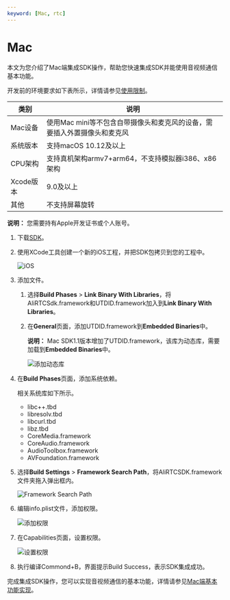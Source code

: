 ```yaml
---
keyword: [Mac, rtc]
---
```


# Mac

本文为您介绍了Mac端集成SDK操作，帮助您快速集成SDK并能使用音视频通信基本功能。

开发前的环境要求如下表所示，详情请参见[使用限制](/cn.zh-CN/产品简介/使用限制.md)。

|类别|说明|
|--|--|
|Mac设备|使用Mac mini等不包含自带摄像头和麦克风的设备，需要插入外置摄像头和麦克风|
|系统版本|支持macOS 10.12及以上|
|CPU架构|支持真机架构armv7+arm64，不支持模拟器i386、x86架构|
|Xcode版本|9.0及以上|
|其他|不支持屏幕旋转|

**说明：** 您需要持有Apple开发证书或个人账号。

1.  下载[SDK](/cn.zh-CN/SDK参考/SDK下载.md)。

2.  使用XCode工具创建一个新的iOS工程，并把SDK包拷贝到您的工程中。

    ![iOS](https://static-aliyun-doc.oss-accelerate.aliyuncs.com/assets/img/zh-CN/5395348951/p112435.png)

3.  添加文件。

    1.  选择**Build Phases** \> **Link Binary With Libraries**，将AliRTCSdk.framework和UTDID.framework加入到**Link Binary With Libraries**。

    2.  在**General**页面，添加UTDID.framework到**Embedded Binaries**中。

        **说明：** Mac SDK1.1版本增加了UTDID.framework，该库为动态库，需要加载到**Embedded Binaries**中。

        ![添加动态库](https://static-aliyun-doc.oss-accelerate.aliyuncs.com/assets/img/zh-CN/6395348951/p128304.png)

4.  在**Build Phases**页面，添加系统依赖。

    相关系统库如下所示。

    -   libc++.tbd
    -   libresolv.tbd
    -   libcurl.tbd
    -   libz.tbd
    -   CoreMedia.framework
    -   CoreAudio.framework
    -   AudioToolbox.framework
    -   AVFoundation.framework
5.  选择**Build Settings** \> **Framework Search Path**，将AliRTCSDK.framework文件夹拖入弹出框内。

    ![Framework Search Path](https://static-aliyun-doc.oss-accelerate.aliyuncs.com/assets/img/zh-CN/6395348951/p57381.png)

6.  编辑info.plist文件，添加权限。

    ![添加权限](https://static-aliyun-doc.oss-accelerate.aliyuncs.com/assets/img/zh-CN/6395348951/p128305.png)

7.  在Capabilities页面，设置权限。

    ![设置权限](https://static-aliyun-doc.oss-accelerate.aliyuncs.com/assets/img/zh-CN/6395348951/p57363.png)

8.  执行编译Commond+B，界面提示Build Success，表示SDK集成成功。


完成集成SDK操作，您可以实现音视频通信的基本功能，详情请参见[Mac端基本功能实现](/cn.zh-CN/快速入门/实现基本功能/Mac.md)。

